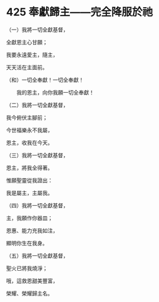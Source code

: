 # 425 奉獻歸主——完全降服於祂

（一）我將一切全獻基督，

全獻恩主心甘願；

我要永遠愛主，隨主，

天天活在主面前。

（和）一切全奉獻！一切全奉獻！

　　我的恩主，向你我願一切全奉獻！

（二）我將一切全獻基督，

我今俯伏主腳前；

今世福樂永不我屬，

恩主，收我在今天。

（三）我將一切全獻基督，

恩主，將我全得著。

惟願聖靈從我證出：

我是屬主，主屬我。

（四）我將一切全獻基督，

主，我願作你器皿；

恩惠、能力充我如注，

顯明你生在我身。

（五）我將一切全獻基督，

聖火已將我燒淨；

哦，這救恩甜美豐富，

榮耀、榮耀歸主名。

